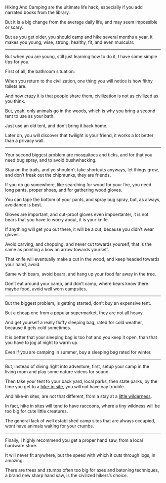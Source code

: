 Hiking And Camping are the ultimate life hack,
especially if you add narrated books from the library.

But it is a big change from the average daily life,
and may seem impossible or scary.

But as you get older, you should camp and hike several months a year,
it makes you young, wise, strong, healthy, fit, and even muscular.

---

But when you are young, still just learning how to do it,
I have some simple tips for you.

First of all,
the bathroom situation.

When you return to the civilization,
one thing you will notice is how filthy toilets are.

And how crazy it is that people share them,
civilization is not as civilized as you think.

But, yeah, only animals go in the woods,
which is why you bring a second tent to use as your bath.

Just use an old tent,
and don’t bring it back home.

Later on, you will discover that twilight is your friend,
it works a lot better than a privacy wall.

---

Your second biggest problem are mosquitoes and ticks,
and for that you need bug spray, and to avoid bushwhacking.

Stay on the trails, and yo shouldn't take shortcuts anyways,
let things grow, and don’t freak out the chipmunks, they are friends.

If you do go somewhere, like searching for wood for your fire,
you need long pants, proper shoes, and for gathering wood gloves.

You can tape the bottom of your pants, and spray bug spray,
but, as always, avoidance is best.

Gloves are important, and cut-proof gloves even impoertanter,
it is not bears that you have to worry about, it is your knife.

If anything will get you out there,
it will be a cut, because you didn’t wear gloves.

Avoid carving, and chopping, and never cut towards yourself,
that is the same as pointing a bow an arrow towards yourself.

That knife will eventually make a cut in the wood,
and keep headed towards your hand, avoid.

Same with bears, avoid bears,
and hang up your food far away in the tree.

Don’t eat around your camp, and don’t camp,
where bears know there maybe food, avoid well worn campsites.

---

But the biggest problem, is getting started,
don’t buy an expensive tent.

But a cheap one from a popular supermarket,
they are not all heavy.

And get yourself a really fluffy sleeping bag,
rated for cold weather, because it gets cold sometimes.

It is better that your sleeping bag is too hot and you keep it open,
than that you have to jog at night to warm up.

Even if you are camping in summer,
buy a sleeping bag rated for winter.

---

But, instead of diving right into adventure, first,
setup your camp in the living room and play some nature videos for sound.

Then take your tent to your back yard, local parks, then state parks,
by the time you get to a [hike-in site][1], you will not have nay trouble.

And hike-in sites, are not that different,
from a stay at a [little wilderness][2].

In fact, hike in sites will tend to have raccoons,
where a tiny wildness will be too big for cute little creatures.

The general lack of well established camp sites that are always occupied,
wont have animals waiting for your crumbs.

---

Finally, I highly recommend you get a proper hand saw,
from a local hardware store.

It will never fit anywhere,
but the speed with which it cuts through logs, in amazing.

There are trees and stumps often too big for axes and batoning techniques,
a brand new sharp hand saw, is the civilized hikers’s choice.

[1]: https://www.youtube.com/watch?v=ywJSzvNAFwI
[2]: https://www.youtube.com/results?search_query=Nordhouse+Dunes
